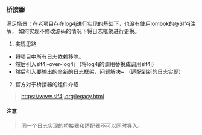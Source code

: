 ### 桥接器
满足场景：在老项目存在log4j进行实现的基础下，也没有使用lombok的@Slf4j注解，
如何实现不修改源码的情况下将日志框架进行更换。

1. 实现思路 
- 将项目中所有日志依赖移除。
- 然后引入slf4j-over-log4j （将log4j的调用替换成调用slf4j）
- 然后引入要输出的全新的日志框架，问题解决~ （适配到新的日志实现）

2. 官方对于桥接器的组件介绍
> https://www.slf4j.org/legacy.html

#### 注意
> 同一个日志实现的桥接器和适配器不可以同时导入。 
